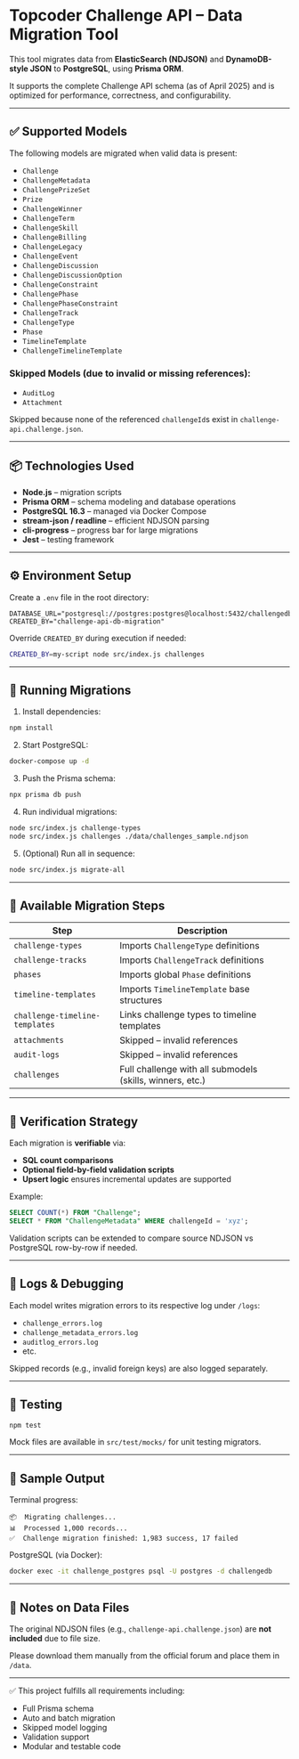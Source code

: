 # Topcoder Challenge API – Data Migration Tool

This tool migrates data from **ElasticSearch (NDJSON)** and **DynamoDB-style JSON** to **PostgreSQL**, using **Prisma ORM**.

It supports the complete Challenge API schema (as of April 2025) and is optimized for performance, correctness, and configurability.

---

## ✅ Supported Models

The following models are migrated when valid data is present:

- `Challenge`
- `ChallengeMetadata`
- `ChallengePrizeSet`
- `Prize`
- `ChallengeWinner`
- `ChallengeTerm`
- `ChallengeSkill`
- `ChallengeBilling`
- `ChallengeLegacy`
- `ChallengeEvent`
- `ChallengeDiscussion`
- `ChallengeDiscussionOption`
- `ChallengeConstraint`
- `ChallengePhase`
- `ChallengePhaseConstraint`
- `ChallengeTrack`
- `ChallengeType`
- `Phase`
- `TimelineTemplate`
- `ChallengeTimelineTemplate`

### Skipped Models (due to invalid or missing references):

- `AuditLog`
- `Attachment`

Skipped because none of the referenced `challengeId`s exist in `challenge-api.challenge.json`.

---

## 📦 Technologies Used

- **Node.js** – migration scripts
- **Prisma ORM** – schema modeling and database operations
- **PostgreSQL 16.3** – managed via Docker Compose
- **stream-json / readline** – efficient NDJSON parsing
- **cli-progress** – progress bar for large migrations
- **Jest** – testing framework

---

## ⚙️ Environment Setup

Create a `.env` file in the root directory:

```env
DATABASE_URL="postgresql://postgres:postgres@localhost:5432/challengedb"
CREATED_BY="challenge-api-db-migration"
```

Override `CREATED_BY` during execution if needed:

```bash
CREATED_BY=my-script node src/index.js challenges
```

---

## 🚀 Running Migrations

1. Install dependencies:

```bash
npm install
```

2. Start PostgreSQL:

```bash
docker-compose up -d
```

3. Push the Prisma schema:

```bash
npx prisma db push
```

4. Run individual migrations:

```bash
node src/index.js challenge-types
node src/index.js challenges ./data/challenges_sample.ndjson
```

5. (Optional) Run all in sequence:

```bash
node src/index.js migrate-all
```

---

## 🧩 Available Migration Steps

| Step                           | Description                                                  |
|--------------------------------|--------------------------------------------------------------|
| `challenge-types`             | Imports `ChallengeType` definitions                         |
| `challenge-tracks`            | Imports `ChallengeTrack` definitions                        |
| `phases`                      | Imports global `Phase` definitions                          |
| `timeline-templates`          | Imports `TimelineTemplate` base structures                  |
| `challenge-timeline-templates`| Links challenge types to timeline templates                 |
| `attachments`                 | Skipped – invalid references                                |
| `audit-logs`                  | Skipped – invalid references                                |
| `challenges`                  | Full challenge with all submodels (skills, winners, etc.)   |

---

## 🧪 Verification Strategy

Each migration is **verifiable** via:

- **SQL count comparisons**
- **Optional field-by-field validation scripts**
- **Upsert logic** ensures incremental updates are supported

Example:

```sql
SELECT COUNT(*) FROM "Challenge";
SELECT * FROM "ChallengeMetadata" WHERE challengeId = 'xyz';
```

Validation scripts can be extended to compare source NDJSON vs PostgreSQL row-by-row if needed.

---

## 📂 Logs & Debugging

Each model writes migration errors to its respective log under `/logs`:

- `challenge_errors.log`
- `challenge_metadata_errors.log`
- `auditlog_errors.log`
- etc.

Skipped records (e.g., invalid foreign keys) are also logged separately.

---

## 🧪 Testing

```bash
npm test
```

Mock files are available in `src/test/mocks/` for unit testing migrators.

---

## 📸 Sample Output

Terminal progress:

```
📦  Migrating challenges...
📊  Processed 1,000 records...
✅  Challenge migration finished: 1,983 success, 17 failed
```

PostgreSQL (via Docker):

```bash
docker exec -it challenge_postgres psql -U postgres -d challengedb
```

---

## 📁 Notes on Data Files

The original NDJSON files (e.g., `challenge-api.challenge.json`) are **not included** due to file size.

Please download them manually from the official forum and place them in `/data`.

---

✅ This project fulfills all requirements including:

- Full Prisma schema
- Auto and batch migration
- Skipped model logging
- Validation support
- Modular and testable code
